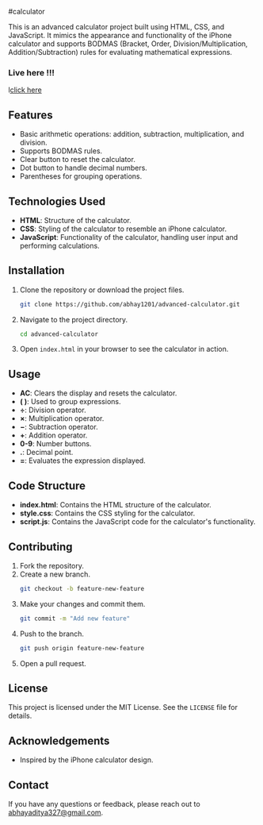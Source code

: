 #calculator

This is an advanced calculator project built using HTML, CSS, and JavaScript. It mimics the appearance and functionality of the iPhone calculator and supports BODMAS (Bracket, Order, Division/Multiplication, Addition/Subtraction) rules for evaluating mathematical expressions.
### Live here !!!
l[click here](https://adv-calculator.netlify.app)

## Features

- Basic arithmetic operations: addition, subtraction, multiplication, and division.
- Supports BODMAS rules.
- Clear button to reset the calculator.
- Dot button to handle decimal numbers.
- Parentheses for grouping operations.

## Technologies Used

- **HTML**: Structure of the calculator.
- **CSS**: Styling of the calculator to resemble an iPhone calculator.
- **JavaScript**: Functionality of the calculator, handling user input and performing calculations.

## Installation

1. Clone the repository or download the project files.
    ```bash
    git clone https://github.com/abhay1201/advanced-calculator.git
    ```
2. Navigate to the project directory.
    ```bash
    cd advanced-calculator
    ```
3. Open `index.html` in your browser to see the calculator in action.

## Usage

- **AC**: Clears the display and resets the calculator.
- **( )**: Used to group expressions.
- **÷**: Division operator.
- **×**: Multiplication operator.
- **−**: Subtraction operator.
- **+**: Addition operator.
- **0-9**: Number buttons.
- **.**: Decimal point.
- **=**: Evaluates the expression displayed.

## Code Structure

- **index.html**: Contains the HTML structure of the calculator.
- **style.css**: Contains the CSS styling for the calculator.
- **script.js**: Contains the JavaScript code for the calculator's functionality.

## Contributing

1. Fork the repository.
2. Create a new branch.
    ```bash
    git checkout -b feature-new-feature
    ```
3. Make your changes and commit them.
    ```bash
    git commit -m "Add new feature"
    ```
4. Push to the branch.
    ```bash
    git push origin feature-new-feature
    ```
5. Open a pull request.

## License

This project is licensed under the MIT License. See the `LICENSE` file for details.

## Acknowledgements

- Inspired by the iPhone calculator design.

## Contact

If you have any questions or feedback, please reach out to abhayaditya327@gmail.com.
